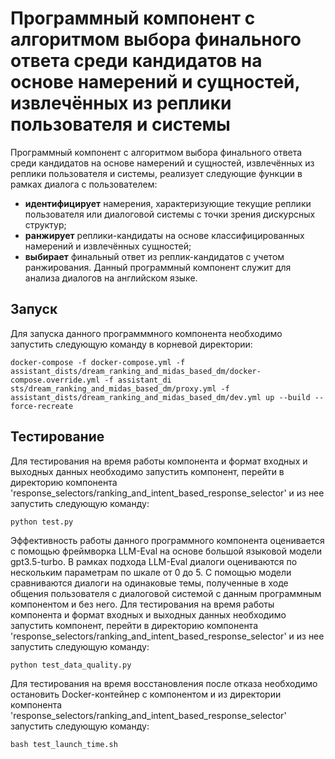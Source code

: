 # Программный компонент с алгоритмом выбора финального ответа среди кандидатов на основе намерений и сущностей, извлечённых из реплики пользователя и системы

Программный компонент с алгоритмом выбора финального ответа среди кандидатов на основе намерений и сущностей, извлечённых из реплики пользователя и системы, реализует следующие функции в рамках диалога с пользователем:
- **идентифицирует** намерения, характеризующие текущие реплики пользователя или диалоговой системы с точки зрения дискурсных структур; 
- **ранжирует** реплики-кандидаты на основе классифицированных намерений и извлечённых сущностей;
- **выбирает** финальный ответ из реплик-кандидатов с учетом ранжирования.
Данный программный компонент служит для анализа диалогов на английском языке.



## Запуск
Для запуска данного программмного компонента необходимо запустить следующую команду в корневой директории:
```
docker-compose -f docker-compose.yml -f assistant_dists/dream_ranking_and_midas_based_dm/docker-compose.override.yml -f assistant_di
sts/dream_ranking_and_midas_based_dm/proxy.yml -f assistant_dists/dream_ranking_and_midas_based_dm/dev.yml up --build --force-recreate
```

## Тестирование
Для тестирования на время работы компонента и формат входных и выходных данных необходимо запустить компонент, перейти в директорию компонента 'response_selectors/ranking_and_intent_based_response_selector' и из нее запустить следующую команду:
```
python test.py
```
Эффективность работы данного программного компонента оценивается с помощью фреймворка LLM-Eval на основе большой языковой модели gpt3.5-turbo. В рамках подхода LLM-Eval диалоги оцениваются по нескольким параметрам по шкале от 0 до 5. С помощью модели сравниваются диалоги на одинаковые темы, полученные в ходе общения пользователя с диалоговой системой с данным программным компонентом и без него. Для тестирования на время работы компонента и формат входных и выходных данных необходимо запустить компонент, перейти в директорию компонента 'response_selectors/ranking_and_intent_based_response_selector' и из нее запустить следующую команду:
```
python test_data_quality.py
```

Для тестирования на время восстановления после отказа необходимо остановить Docker-контейнер с компонентом и из директории компонента 'response_selectors/ranking_and_intent_based_response_selector' запустить следующую команду:
```
bash test_launch_time.sh
